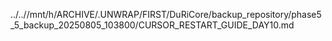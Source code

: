 ../..//mnt/h/ARCHIVE/.UNWRAP/FIRST/DuRiCore/backup_repository/phase5_5_backup_20250805_103800/CURSOR_RESTART_GUIDE_DAY10.md